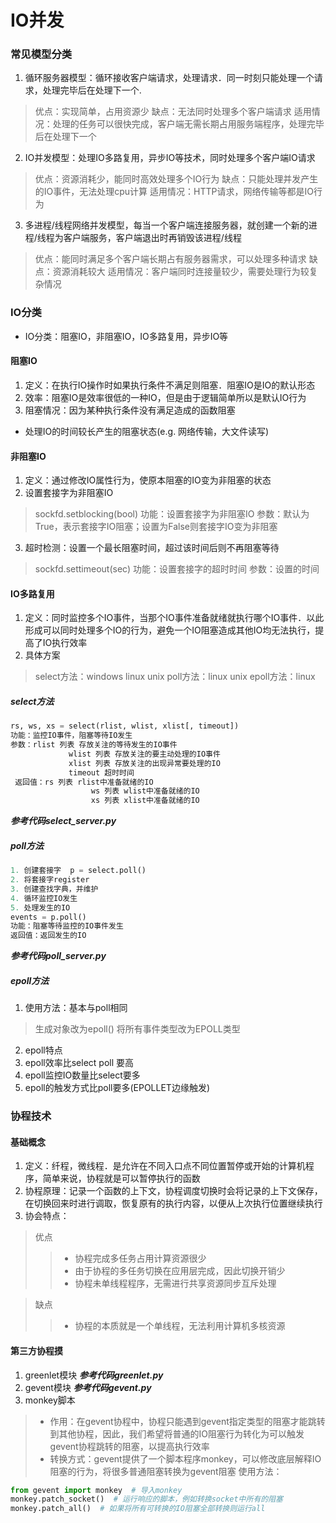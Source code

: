 IO并发
===
### 常见模型分类
1. 循环服务器模型：循环接收客户端请求，处理请求．同一时刻只能处理一个请求，处理完毕后在处理下一个.
>优点：实现简单，占用资源少
>缺点：无法同时处理多个客户端请求
>适用情况：处理的任务可以很快完成，客户端无需长期占用服务端程序，处理完毕后在处理下一个

2. IO并发模型：处理IO多路复用，异步IO等技术，同时处理多个客户端IO请求
>优点：资源消耗少，能同时高效处理多个IO行为
>缺点：只能处理并发产生的IO事件，无法处理cpu计算
>适用情况：HTTP请求，网络传输等都是IO行为

3. 多进程/线程网络并发模型，每当一个客户端连接服务器，就创建一个新的进程/线程为客户端服务，客户端退出时再销毁该进程/线程
>优点：能同时满足多个客户端长期占有服务器需求，可以处理多种请求
>缺点：资源消耗较大
>适用情况：客户端同时连接量较少，需要处理行为较复杂情况

### IO分类
* IO分类：阻塞IO，非阻塞IO，IO多路复用，异步IO等
#### 阻塞IO
1. 定义：在执行IO操作时如果执行条件不满足则阻塞．阻塞IO是IO的默认形态
2. 效率：阻塞IO是效率很低的一种IO，但是由于逻辑简单所以是默认IO行为
3. 阻塞情况：因为某种执行条件没有满足造成的函数阻塞
* 处理IO的时间较长产生的阻塞状态(e.g. 网络传输，大文件读写)
#### 非阻塞IO
1. 定义：通过修改IO属性行为，使原本阻塞的IO变为非阻塞的状态
2. 设置套接字为非阻塞IO
>sockfd.setblocking(bool)
>功能：设置套接字为非阻塞IO
>参数：默认为True，表示套接字IO阻塞；设置为False则套接字IO变为非阻塞
3. 超时检测：设置一个最长阻塞时间，超过该时间后则不再阻塞等待
>sockfd.settimeout(sec)
>功能：设置套接字的超时时间
>参数：设置的时间

#### IO多路复用
1. 定义：同时监控多个IO事件，当那个IO事件准备就绪就执行哪个IO事件．以此形成可以同时处理多个IO的行为，避免一个IO阻塞造成其他IO均无法执行，提高了IO执行效率
2. 具体方案
>select方法：windows linux unix
>poll方法：linux unix
>epoll方法：linux

##### select方法
```python
rs, ws, xs = select(rlist, wlist, xlist[, timeout])
功能：监控IO事件，阻塞等待IO发生
参数：rlist 列表 存放关注的等待发生的IO事件
 			 wlist 列表 存放关注的要主动处理的IO事件
 			 xlist 列表 存放关注的出现异常要处理的IO
 			 timeout 超时时间
 返回值：rs 列表 rlist中准备就绪的IO
 				  ws 列表 wlist中准备就绪的IO
 				  xs 列表 xlist中准备就绪的IO
```
***参考代码select_server.py***
##### poll方法
```python
1. 创建套接字  p = select.poll()
2. 将套接字register
3. 创建查找字典，并维护
4. 循环监控IO发生
5. 处理发生的IO
events = p.poll()
功能：阻塞等待监控的IO事件发生
返回值：返回发生的IO
```
***参考代码poll_server.py***
##### epoll方法
1. 使用方法：基本与poll相同
>生成对象改为epoll()
>将所有事件类型改为EPOLL类型
2. epoll特点
3. epoll效率比select poll 要高
4. epoll监控IO数量比select要多
5. epoll的触发方式比poll要多(EPOLLET边缘触发)

### 协程技术
#### 基础概念
1. 定义：纤程，微线程．是允许在不同入口点不同位置暂停或开始的计算机程序，简单来说，协程就是可以暂停执行的函数
2. 协程原理：记录一个函数的上下文，协程调度切换时会将记录的上下文保存，在切换回来时进行调取，恢复原有的执行内容，以便从上次执行位置继续执行
3. 协会特点：
>优点
>>- 协程完成多任务占用计算资源很少
>>- 由于协程的多任务切换在应用层完成，因此切换开销少
>>- 协程未单线程程序，无需进行共享资源同步互斥处理

>缺点
>
>>- 协程的本质就是一个单线程，无法利用计算机多核资源

#### 第三方协程摸
1. greenlet模块
***参考代码greenlet.py***
2. gevent模块
***参考代码gevent.py***
3. monkey脚本
>- 作用：在gevent协程中，协程只能遇到gevent指定类型的阻塞才能跳转到其他协程，因此，我们希望将普通的IO阻塞行为转化为可以触发gevent协程跳转的阻塞，以提高执行效率
>- 转换方式：gevent提供了一个脚本程序monkey，可以修改底层解释IO阻塞的行为，将很多普通阻塞转换为gevent阻塞
>使用方法：
```python
from gevent import monkey  # 导入monkey
monkey.patch_socket()  # 运行响应的脚本，例如转换socket中所有的阻塞
monkey.patch_all()  # 如果将所有可转换的IO阻塞全部转换则运行all
```
